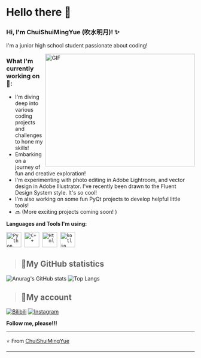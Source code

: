 # Hello there 👋

### Hi, I'm ChuiShuiMingYue (吹水明月)! ✨

I'm a junior high school student passionate about coding!

<img align="right" alt="GIF" src="https://github.com/VatanaChhorn/VatanaChhorn/blob/master/image_processing20200107-3552-13pkkb4.gif" width="400" height="300" />

### What I'm currently working on 🤗:

*  I'm diving deep into various coding projects and challenges to hone my skills!
*  Embarking on a journey of fun and creative exploration!
*  I'm experimenting with photo editing in Adobe Lightroom, and vector design in Adobe Illustrator.  I've recently been drawn to the Fluent Design System style.  It's so cool!
*  I'm also working on some fun PyQt projects to develop helpful little tools!
*  🔜 (More exciting projects coming soon! )

**Languages and Tools I'm using:**

<p align="left">
  <code><img src="https://github.com/abranhe/programming-languages-logos/blob/master/src/python/python_48x48.png" alt="Python" width="40" height="40"/></code>&nbsp;
  <code><img src="https://github.com/abranhe/programming-languages-logos/blob/master/src/cpp/cpp_48x48.png" alt="C++" width="40" height="40" /></code>&nbsp;
  <code><img src="https://github.com/abranhe/programming-languages-logos/blob/master/src/html/html_48x48.png" alt="Html" width="40" height="40" /></code>&nbsp;
  <code><img src="https://github.com/abranhe/programming-languages-logos/blob/master/src/kotlin/kotlin_48x48.png" alt="kotlin" width="40" height="40" /></code>
</p>


> ## **🧋My GitHub statistics**

![Anurag's GitHub stats](https://github-readme-stats.vercel.app/api?username=chuishui233&show_icons=true&theme=dracula) ![Top Langs](https://github-readme-stats.vercel.app/api/top-langs/?username=chuishui233&layout=compact)


> ## **🌈My account**

[![Bilibili](https://img.shields.io/badge/Bilibili-white?logo=bilibili)](https://space.bilibili.com/1012112596)
[![Instagram](https://img.shields.io/badge/telegram-white?logo=telegram)](https://t.me/koishi514)

**Follow me, please!!!**

---

⭐️ From [ChuiShuiMingYue](https://github.com/ChuiShui233)

---
